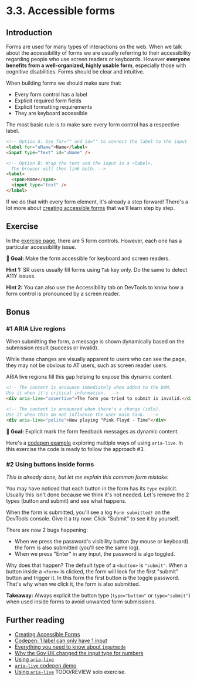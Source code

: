 # 3.3. Accessible forms

## Introduction

Forms are used for many types of interactions on the web. When we talk about the accessibility of forms we are usually referring to their accessibility regarding people who use screen readers or keyboards. However **everyone benefits from a well-organized, highly usable form**, especially those with cognitive disabilities. Forms should be clear and intuitive.

When building forms we should make sure that:

- Every form control has a label
- Explicit required form fields
- Explicit formatting requirements
- They are keyboard accessible

The most basic rule is to make sure every form control has a respective label.

```html
<!-- Option A: Use for="" and id="" to connect the label to the input -->
<label for="uName">Name</label>
<input type="text" id="uName" />

<!-- Option B: Wrap the text and the input in a <label>.
  The browser will then link both. -->
<label>
  <span>Name</span>
  <input type="text" />
</label>
```

If we do that with every form element, it's already a step forward! There's a lot more about [creating accessible forms](https://webaim.org/techniques/forms/) that we'll learn step by step.

## Exercise

In the [exercise page](../exercises/3.3.html), there are 5 form controls. However, each one has a particular accessibility issue.

**🎯 Goal:** Make the form accessible for keyboard and screen readers.

**Hint 1:** SR users usually fill forms using `Tab` key only. Do the same to detect A11Y issues.

**Hint 2:** You can also use the Accessibility tab on DevTools to know how a form control is pronounced by a screen reader.

## Bonus

### #1 ARIA Live regions

When submitting the form, a message is shown dynamically based on the submission result (success or invalid).

While these changes are visually apparent to users who can see the page,
they may not be obvious to AT users, such as screen reader users.

ARIA live regions fill this gap helping to expose this dynamic content.

```html
<!-- The content is announce immediately when added to the DOM.
Use it when it's critical information.  -->
<div aria-live="assertive">The form you tried to submit is invalid.</div>

<!-- The content is announced when there's a change (idle).
Use it when this do not influence the user main task.  -->
<div aria-live="polite">Now playing "Pink Floyd - Time"</div>
```

**🎯 Goal:** Explicit mark the form feedback messages as dynamic content.

Here's a [codepen example](https://codepen.io/vloux/details/jxPrWy) exploring multiple ways of using `aria-live`. In this exercise the code is ready to follow the approach #3.

### #2 Using buttons inside forms

_This is already done, but let me explain this common form mistake:_

You may have noticed that each button in the form has its `type` explicit.
Usually this isn't done because we think it's not needed. Let's remove the 2 types (button and submit) and see what happens.

When the form is submitted, you'll see a log `Form submitted!` on the DevTools console.
Give it a try now: Click "Submit" to see it by yourself.

There are now 2 bugs happening:

- When we press the password's visibility button (by mouse or keyboard) the form is also submitted (you'll see the same log).
- When we press "Enter" in any input, the password is algo toggled.

Why does that happen? The default type of a `<button>` is `"submit"`. When a button inside
a `<form>` is clicked, the form will look for the first "submit" button and trigger it.
In this form the first button is the toggle password. That's why when we click it, the form is also submitted.

**Takeaway:** Always explicit the button type (`type="button"` or `type="submit"`) when used inside forms to avoid unwanted form submissions.

## Further reading

- [Creating Accessible Forms](https://webaim.org/techniques/forms/)
- [Codepen: 1 label can only have 1 input](https://codepen.io/sandrina-p/pen/oNXyGPE)
- [Everything you need to know about `inputmode`](https://css-tricks.com/everything-you-ever-wanted-to-know-about-inputmode/)
- [Why the Gov UK changed the input type for numbers](https://technology.blog.gov.uk/2020/02/24/why-the-gov-uk-design-system-team-changed-the-input-type-for-numbers/)
- [Using `aria-live`](https://bitsofco.de/using-aria-live/)
- [`aria-live` codepen demo](https://codepen.io/vloux/details/jxPrWy)
- [Using `aria-live`](https://twitter.com/zersiax/status/1267392416086097920) TODO/REVIEW solo exercise.
